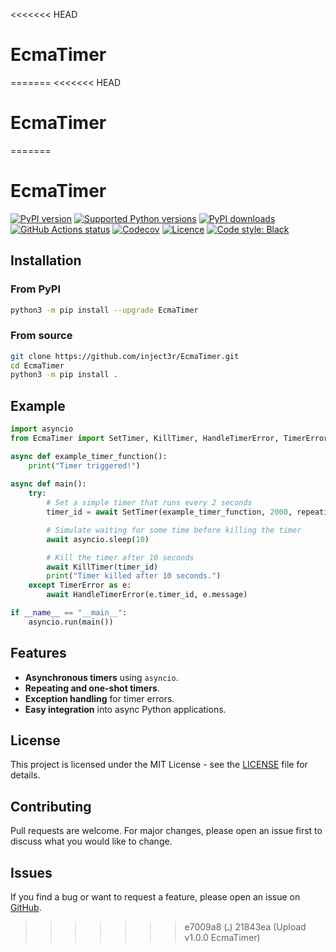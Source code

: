 <<<<<<< HEAD
# EcmaTimer
=======
<<<<<<< HEAD
# EcmaTimer
=======
# EcmaTimer

[![PyPI version](https://img.shields.io/pypi/v/EcmaTimer.svg?logo=pypi&logoColor=FFE873)](https://pypi.org/project/EcmaTimer)
[![Supported Python versions](https://img.shields.io/pypi/pyversions/EcmaTimer.svg?logo=python&logoColor=FFE873)](https://pypi.org/project/EcmaTimer)
[![PyPI downloads](https://img.shields.io/pypi/dm/EcmaTimer.svg)](https://pypistats.org/packages/EcmaTimer)
[![GitHub Actions status](https://github.com/inject3r/EcmaTimer/workflows/Test/badge.svg)](https://github.com/inject3r/EcmaTimer/actions)
[![Codecov](https://codecov.io/gh/inject3r/EcmaTimer/branch/main/graph/badge.svg)](https://codecov.io/gh/inject3r/EcmaTimer)
[![Licence](https://img.shields.io/github/license/inject3r/EcmaTimer.svg)](COPYING.txt)
[![Code style: Black](https://img.shields.io/badge/code%20style-Black-000000.svg)](https://github.com/psf/black)

## Installation

### From PyPI

```bash
python3 -m pip install --upgrade EcmaTimer
```

### From source

```bash
git clone https://github.com/inject3r/EcmaTimer.git
cd EcmaTimer
python3 -m pip install .
```

## Example

```python
import asyncio
from EcmaTimer import SetTimer, KillTimer, HandleTimerError, TimerError

async def example_timer_function():
    print("Timer triggered!")
    
async def main():
    try:
        # Set a simple timer that runs every 2 seconds
        timer_id = await SetTimer(example_timer_function, 2000, repeating=True)

        # Simulate waiting for some time before killing the timer
        await asyncio.sleep(10)

        # Kill the timer after 10 seconds
        await KillTimer(timer_id)
        print("Timer killed after 10 seconds.")
    except TimerError as e:
        await HandleTimerError(e.timer_id, e.message)

if __name__ == "__main__":
    asyncio.run(main())
```

## Features

- **Asynchronous timers** using `asyncio`.
- **Repeating and one-shot timers**.
- **Exception handling** for timer errors.
- **Easy integration** into async Python applications.

## License

This project is licensed under the MIT License - see the [LICENSE](LICENSE) file for details.

## Contributing

Pull requests are welcome. For major changes, please open an issue first to discuss what you would like to change.

## Issues

If you find a bug or want to request a feature, please open an issue on [GitHub](https://github.com/inject3r/EcmaTimer/issues).
>>>>>>> e7009a8 (ـ)
>>>>>>> 21843ea (Upload v1.0.0 EcmaTimer)
